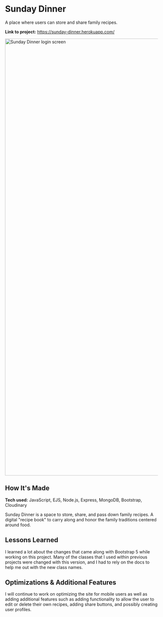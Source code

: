 # Sunday Dinner

A place where users can store and share family recipes. 

**Link to project:** https://sunday-dinner.herokuapp.com/

<img width="1440" alt="Sunday Dinner login screen" src="https://user-images.githubusercontent.com/24927444/189786113-c1e1cce7-2ae4-4a15-83c9-54ab7dfc15ef.png">


## How It's Made

**Tech used:** JavaScript, EJS, Node.js, Express, MongoDB, Bootstrap, Cloudinary

Sunday Dinner is a space to store, share, and pass down family recipes. A digital "recipe book" to carry along and honor the family traditions centered
around food. 

## Lessons Learned

I learned a lot about the changes that came along with Bootstrap 5 while working on this project. Many of the classes that I used within previous projects were changed with this version, and I had to rely on the docs to help me out with the new class names.

## Optimizations & Additional Features

I will continue to work on optimizing the site for mobile users as well as adding additional features such as adding functionality to allow the user to edit or delete their own recipes, adding share buttons, and possibly creating user profiles.

